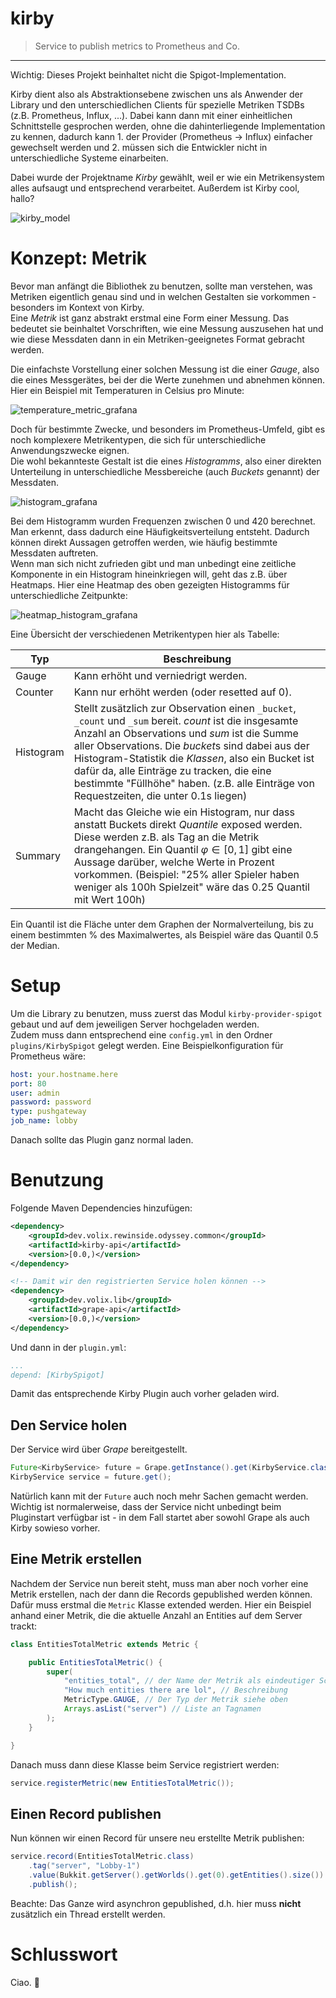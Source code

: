 # kirby

> Service to publish metrics to Prometheus and Co.

---

Wichtig: Dieses Projekt beinhaltet nicht die Spigot-Implementation.

Kirby dient also als Abstraktionsebene zwischen uns als Anwender der Library und den unterschiedlichen Clients für spezielle Metriken TSDBs (z.B. Prometheus, Influx, ...). Dabei kann dann mit einer einheitlichen Schnittstelle gesprochen werden, ohne die dahinterliegende Implementation zu kennen, dadurch kann 1. der Provider (Prometheus -> Influx) einfacher gewechselt werden und 2. müssen sich die Entwickler nicht in unterschiedliche Systeme einarbeiten.

Dabei wurde der Projektname *Kirby* gewählt, weil er wie ein Metrikensystem alles aufsaugt und entsprechend verarbeitet. Außerdem ist Kirby cool, hallo?

![kirby_model](./.gitlab/kirby_model.png)

# Konzept: Metrik

Bevor man anfängt die Bibliothek zu benutzen, sollte man verstehen, was Metriken eigentlich genau sind und in welchen Gestalten sie vorkommen - besonders im Kontext von Kirby.  
Eine *Metrik* ist ganz abstrakt erstmal eine Form einer Messung. Das bedeutet sie beinhaltet Vorschriften, wie eine Messung auszusehen hat und wie diese Messdaten dann in ein Metriken-geeignetes Format gebracht werden.

Die einfachste Vorstellung einer solchen Messung ist die einer *Gauge*, also die eines Messgerätes, bei der die Werte zunehmen und abnehmen können. Hier ein Beispiel mit Temperaturen in Celsius pro Minute:

![temperature_metric_grafana](./.gitlab/temperature_metric_grafana.png)

Doch für bestimmte Zwecke, und besonders im Prometheus-Umfeld, gibt es noch komplexere Metrikentypen, die sich für unterschiedliche Anwendungszwecke eignen.  
Die wohl bekannteste Gestalt ist die eines *Histogramms*, also einer direkten Unterteilung in unterschiedliche Messbereiche (auch *Buckets* genannt) der Messdaten.

![histogram_grafana](./.gitlab/histogram_grafana.png)

Bei dem Histogramm wurden Frequenzen zwischen 0 und 420 berechnet. Man erkennt, dass dadurch eine Häufigkeitsverteilung entsteht. Dadurch können direkt Aussagen getroffen werden, wie häufig bestimmte Messdaten auftreten.  
Wenn man sich nicht zufrieden gibt und man unbedingt eine zeitliche Komponente in ein Histogram hineinkriegen will, geht das z.B. über Heatmaps. Hier eine Heatmap des oben gezeigten Histogramms für unterschiedliche Zeitpunkte:

![heatmap_histogram_grafana](./.gitlab/heatmap_histogram_grafana.png)

Eine Übersicht der verschiedenen Metrikentypen hier als Tabelle:

| Typ       | Beschreibung                                             |
| --------- | -------------------------------------------------------- |
| Gauge     | Kann erhöht und verniedrigt werden.                      |
| Counter   | Kann nur erhöht werden (oder resetted auf 0).            |
| Histogram | Stellt zusätzlich zur Observation einen `_bucket`, `_count` und `_sum` bereit. *count* ist die insgesamte Anzahl an Observations und *sum* ist die Summe aller Observations. Die *bucket*s sind dabei aus der Histogram-Statistik die *Klassen*, also ein Bucket ist dafür da, alle Einträge zu tracken, die eine bestimmte "Füllhöhe" haben. (z.B. alle Einträge von Requestzeiten, die unter 0.1s liegen)  |
| Summary   | Macht das Gleiche wie ein Histogram, nur dass anstatt Buckets direkt *Quantile* exposed werden. Diese werden z.B. als Tag an die Metrik drangehangen. Ein Quantil $`\varphi \in [0, 1]`$ gibt eine Aussage darüber, welche Werte in Prozent vorkommen. (Beispiel: "25% aller Spieler haben weniger als 100h Spielzeit" wäre das 0.25 Quantil mit Wert 100h)      |

Ein Quantil ist die Fläche unter dem Graphen der Normalverteilung, bis zu einem bestimmten % des Maximalwertes, als Beispiel wäre das Quantil 0.5 der Median.

# Setup

Um die Library zu benutzen, muss zuerst das Modul `kirby-provider-spigot` gebaut und auf dem jeweiligen Server hochgeladen werden.  
Zudem muss dann entsprechend eine `config.yml` in den Ordner `plugins/KirbySpigot` gelegt werden. Eine Beispielkonfiguration für Prometheus wäre:

```yaml
host: your.hostname.here
port: 80
user: admin
password: password
type: pushgateway
job_name: lobby
```

Danach sollte das Plugin ganz normal laden.

# Benutzung

Folgende Maven Dependencies hinzufügen:

```xml
<dependency>
    <groupId>dev.volix.rewinside.odyssey.common</groupId>
    <artifactId>kirby-api</artifactId>
    <version>[0.0,)</version>
</dependency>

<!-- Damit wir den registrierten Service holen können -->
<dependency>
    <groupId>dev.volix.lib</groupId>
    <artifactId>grape-api</artifactId>
    <version>[0.0,)</version>
</dependency>
```

Und dann in der `plugin.yml`:

```yaml
...
depend: [KirbySpigot]
```

Damit das entsprechende Kirby Plugin auch vorher geladen wird.

## Den Service holen

Der Service wird über *Grape* bereitgestellt.

```java
Future<KirbyService> future = Grape.getInstance().get(KirbyService.class);
KirbyService service = future.get();
```

Natürlich kann mit der `Future` auch noch mehr Sachen gemacht werden. Wichtig ist normalerweise, dass der Service nicht unbedingt beim Pluginstart verfügbar ist - in dem Fall startet aber sowohl Grape als auch Kirby sowieso vorher.

## Eine Metrik erstellen

Nachdem der Service nun bereit steht, muss man aber noch vorher eine Metrik erstellen, nach der dann die Records gepublished werden können. Dafür muss erstmal die `Metric` Klasse extended werden. Hier ein Beispiel anhand einer Metrik, die die aktuelle Anzahl an Entities auf dem Server trackt:

```java
class EntitiesTotalMetric extends Metric {

    public EntitiesTotalMetric() {
        super(
            "entities_total", // der Name der Metrik als eindeutiger Schlüssel
            "How much entities there are lol", // Beschreibung
            MetricType.GAUGE, // Der Typ der Metrik siehe oben
            Arrays.asList("server") // Liste an Tagnamen
        );
    }

}
```

Danach muss dann diese Klasse beim Service registriert werden:

```java
service.registerMetric(new EntitiesTotalMetric());
```

## Einen Record publishen

Nun können wir einen Record für unsere neu erstellte Metrik publishen:

```java
service.record(EntitiesTotalMetric.class)
    .tag("server", "Lobby-1")
    .value(Bukkit.getServer().getWorlds().get(0).getEntities().size())
    .publish();
```

Beachte: Das Ganze wird asynchron gepublished, d.h. hier muss **nicht** zusätzlich ein Thread erstellt werden.

# Schlusswort

Ciao. 👋
